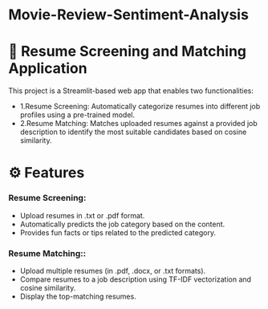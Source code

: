 # Movie-Review-Sentiment-Analysis
# 📄 Resume Screening and Matching Application
This project is a Streamlit-based web app that enables two functionalities:

- 1.Resume Screening: Automatically categorize resumes into different job profiles using a pre-trained model.
- 2.Resume Matching: Matches uploaded resumes against a provided job description to identify the most suitable candidates based on cosine similarity.

# ⚙️ Features
 ### Resume Screening:
 - Upload resumes in .txt or .pdf format.
 - Automatically predicts the job category based on the content.
 - Provides fun facts or tips related to the predicted category.

 ### Resume Matching::
 - Upload multiple resumes (in .pdf, .docx, or .txt formats).
 - Compare resumes to a job description using TF-IDF vectorization and cosine similarity.
 - Display the top-matching resumes.
   


